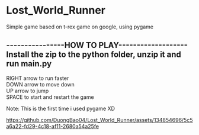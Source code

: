 # Lost_World_Runner
Simple game based on t-rex game on google, using pygame

----------------HOW TO PLAY-------------------  
Install the zip to the python folder, unzip it and run main.py 
-------------  
RIGHT arrow to run faster  
DOWN arrow to move down  
UP arrow to jump  
SPACE to start and restart the game  

Note: This is the first time i used pygame XD  


https://github.com/DuongBao04/Lost_World_Runner/assets/134854696/5c5a6a22-fd29-4c18-af11-2680a54a25fe

